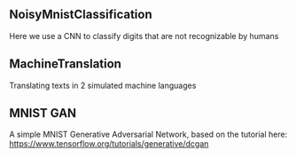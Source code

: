 ## NoisyMnistClassification
Here we use a CNN to classify digits that are not recognizable by humans

## MachineTranslation
Translating texts in 2 simulated machine languages

## MNIST GAN
A simple MNIST Generative Adversarial Network, based on the tutorial here: https://www.tensorflow.org/tutorials/generative/dcgan
